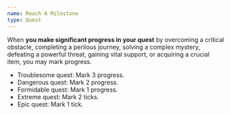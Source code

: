 ```yaml
---
name: Reach A Milestone
type: Quest
---
```


When **you make significant progress in your quest** by overcoming a critical obstacle, completing a perilous journey, solving a complex mystery, defeating a powerful threat, gaining vital support, or acquiring a crucial item, you may mark progress.

- Troublesome quest: Mark 3 progress.
- Dangerous quest: Mark 2 progress.
- Formidable quest: Mark 1 progress.
- Extreme quest: Mark 2 ticks.
- Epic quest: Mark 1 tick.
